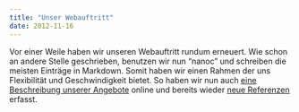 ```yaml
---
title: "Unser Webauftritt"
date: 2012-11-16
---
```


Vor einer Weile haben wir unseren Webauftritt rundum erneuert. Wie schon an andere Stelle geschrieben, benutzen wir nun “nanoc” und schreiben die meisten Einträge in Markdown. Somit haben wir einen Rahmen der uns Flexibilität und Geschwindigkeit bietet. So haben wir nun auch [eine Beschreibung unserer Angebote](/de/angebote/) online und bereits wieder [neue Referenzen](/de/referenzen/) erfasst.
